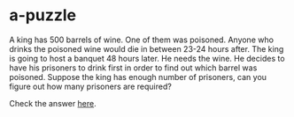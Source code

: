 # a-puzzle

A king has 500 barrels of wine. One of them was poisoned. Anyone who drinks the poisoned wine would die in between 23-24 hours after. The king is going to host a banquet 48 hours later. He needs the wine. He decides to have his prisoners to drink first in order to find out which barrel was poisoned. Suppose the king has enough number of prisoners, can you figure out how many prisoners are required? 

Check the answer [here](https://github.com/lifcn/a-puzzle/blob/master/answer.md).
